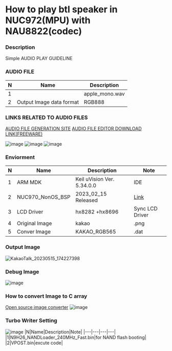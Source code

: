 # How to play btl speaker in NUC972(MPU) with NAU8822(codec)

### Description
Simple AUDIO PLAY GUIDELINE

### AUDIO FILE
|N|Name|Description|
|---|---|---|
|1||apple_mono.wav|wav format|
|2|Output Image data format|RGB888|

### LINKS RELATED TO AUDIO FILES

[AUDIO FILE GENERATION SITE](https://www.texttospeechfree.com/)
[AUDIO FILE EDITOR DOWNLOAD LINK(FREEWARE)](https://www.audacityteam.org/)

![image](https://github.com/keikkang/NUC972_NAU8825_BTL_OUTPUT/assets/108905975/f491cde6-13f2-4a6a-b6f9-226863a01f11)
![image](https://github.com/keikkang/NUC972_NAU8825_BTL_OUTPUT/assets/108905975/6ceeaf7d-b50c-466d-870f-7fc9cac5bfd6)
![image](https://github.com/keikkang/NUC972_NAU8825_BTL_OUTPUT/assets/108905975/b84833b0-0566-48af-9b79-4c439c00710a)




### Enviorment
|N|Name|Description|Note|
|---|---|---|---|
|1|ARM MDK|Keil uVision Ver. 5.34.0.0|IDE|
|2|NUC970_NonOS_BSP|2023_02_15 Released|[Link](https://github.com/OpenNuvoton/N9H26_NonOS_BSP)|
|3|LCD Driver|hx8282 +hx8696|Sync LCD Driver|
|4|Original Image|kakao|.png|
|5|Conver Image|KAKAO_RGB565|.dat|

### Output Image
![KakaoTalk_20230515_174227398](https://github.com/keikkang/1024x600_TFT_LCD_N9H26K5/assets/108905975/d4652fc6-54aa-489e-b6e6-91a38c63ab02)

### Debug Image
![image](https://github.com/keikkang/1024x600_TFT_LCD_N9H26K5/assets/108905975/b75aa7ce-f86f-4a75-8cc9-1ee1210ff9b7)

### How to convert Image to C array 
[Open source image converter](https://notisrac.github.io/FileToCArray/)
![image](https://github.com/keikkang/1024x600_TFT_LCD_N9H26K5/assets/108905975/2ef665aa-dfcb-45ea-9b75-64bf9a68e153)

### Turbo Writer Setting
![image](https://github.com/keikkang/1024x600_TFT_LCD_N9H26K5/assets/108905975/3d6ba7d8-4047-4e20-8908-95d2b884c25d)
|N|Name|Description|Note|
|---|---|---|---|
|1|N9H26_NANDLoader_240MHz_Fast.bin|for NAND flash booting|
|2|VPOST.bin|excute code|
